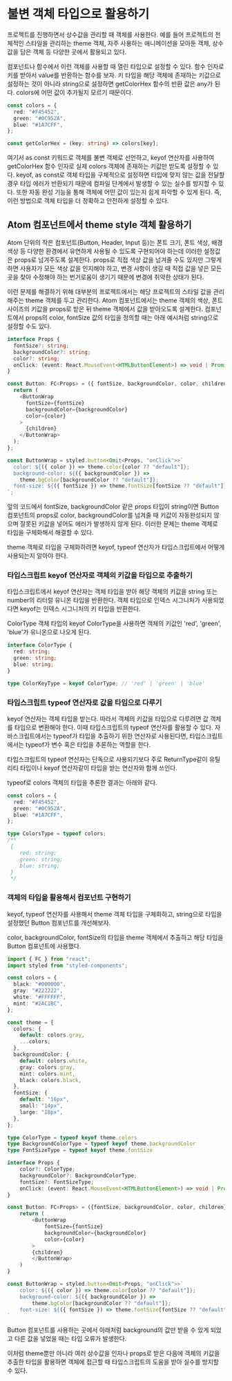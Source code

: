 # 불변 객체 타입으로 활용하기

프로젝트를 진행하면서 상수값을 관리할 때 객체를 사용한다. 예를 들어 프로젝트의 전체적인 스타일을 관리하는 theme 객체, 자주 사용하는 애니메이션을 모아둔 객체, 상수값을 담은 객체 등 다양한 곳에서 활용되고 있다.

컴포넌트나 함수에서 이런 객체를 사용할 때 열린 타입으로 설정할 수 있다. 함수 인자로 키를 받아서 value를 반환하는 함수를 보자. 키 타입을 해당 객체에 존재하는 키값으로 설정하는 것이 아니라 string으로 설정하면 getColorHex 함수의 반환 값은 any가 된다. colors에 어떤 값이 추가될지 모르기 때문이다.

```typescript
const colors = {
  red: "#F45452",
  green: "#0C952A",
  blue: "#1A7CFF",
};

const getColorHex = (key: string) => colors[key];
```

여기서 as const 키워드로 객체를 불변 객체로 선언하고, keyof 연산자를 사용하여 getColorHex 함수 인자로 실제 colors 객체에 존재하는 키값만 받도록 설정할 수 있다. keyof, as const로 객체 타입을 구체적으로 설정하면 타입에 맞지 않는 값을 전달할 경우 타입 에러가 반환되기 때문에 컴파일 단계에서 발생할 수 있는 실수를 방지할 수 있다. 또한 자동 완성 기능을 통해 객체에 어떤 값이 있는지 쉽게 파악할 수 있게 된다. 즉, 이런 방법으로 객체 타입을 더 정확하고 안전하게 설정할 수 있다.

## Atom 컴포넌트에서 theme style 객체 활용하기

Atom 단위의 작은 컴포넌트(Button, Header, Input 등)는 폰트 크기, 폰트 색상, 배경 색상 등 다양한 환경에서 유연하게 사용될 수 있도록 구현되어야 하는데 이러한 설정값은 props로 넘겨주도록 설계한다. props로 직접 색상 값을 넘겨줄 수도 있지만 그렇게 하면 사용자가 모든 색상 값을 인지해야 하고, 변경 사항이 생길 때 직접 값을 넣은 모든 곳을 찾아 수정해야 하는 번거로움이 생기기 때문에 변경에 취약한 상태가 된다.

이런 문제를 해결하기 위해 대부분의 프로젝트에서는 해당 프로젝트의 스타일 값을 관리해주는 theme 객체를 두고 관리한다. Atom 컴포넌트에서는 theme 객체의 색상, 폰트 사이즈의 키값을 props로 받은 뒤 theme 객체에서 값을 받아오도록 설계한다. 컴포넌트에서 props의 color, fontSize 값의 타입을 정의할 때는 아래 예시처럼 string으로 설정할 수도 있다.

```typescript
interface Props {
  fontSize?: string;
  backgroundColor?: string;
  color?: string;
  onClick: (event: React.MouseEvent<HTMLButtonElement>) => void | Promise<void>;
}

const Button: FC<Props> = ({ fontSize, backgroundColor, color, children }) => {
  return (
    <ButtonWrap
      fontSize={fontSize}
      backgroundColor={backgroundColor}
      color={color}
    >
      {children}
    </ButtonWrap>
  );
};

const ButtonWrap = styled.button<Omit<Props, "onClick">>`
  color: ${({ color }) => theme.color[color ?? "default"]};
  background-color: ${({ backgroundColor }) =>
    theme.bgColor[backgroundColor ?? "default"]};
  font-size: ${({ fontSize }) => theme.fontSize[fontSize ?? "default"]};
`;
```

앞의 코드에서 fontSize, backgroundColor 같은 props 타입이 string이면 Button 컴포넌트의 props로 color, backgroundColor를 넘겨줄 때 키값이 자동완성되지 않으며 잘못된 키값을 넣어도 에러가 발생하지 않게 된다. 이러한 문제는 theme 객체로 타입을 구체화해서 해결할 수 있다.

theme 객체로 타입을 구체화하려면 keyof, typeof 연산자가 타입스크립트에서 어떻게 사용되는지 알아야 한다.

### 타입스크립트 keyof 연산자로 객체의 키값을 타입으로 추출하기

타입스크립트에서 keyof 연산자는 객체 타입을 받아 해당 객체의 키값을 string 또는 number의 리터럴 유니온 타입을 반환한다. 객체 타입으로 인덱스 시그니처가 사용되었다면 keyof는 인덱스 시그니처의 키 타입을 반환한다.

ColorType 객체 타입의 keyof ColorType을 사용하면 객체의 키값인 'red', 'green', 'blue'가 유니온으로 나오게 된다.

```typescript
interface ColorType {
  red: string;
  green: string;
  blue: string;
}

type ColorKeyType = keyof ColorType; // 'red' | 'green' | 'blue'
```

### 타입스크립트 typeof 연산자로 값을 타입으로 다루기

keyof 연산자는 객체 타입을 받는다. 따라서 객체의 키값을 타입으로 다루려면 값 객체를 타입으로 변환해야 한다. 이때 타입스크립트의 typeof 연산자를 활용할 수 있다. 자바스크립트에서는 typeof가 타입을 추출하기 위한 연산자로 사용된다면, 타입스크립트에서는 typeof가 변수 혹은 타입을 추론하는 역할을 한다.

타입스크립트의 typeof 연산자는 단독으로 사용되기보다 주로 ReturnType같이 유틸리티 타입이나 keyof 연산자같이 타입을 받는 연산자와 함께 쓰인다.

typeof로 colors 객체의 타입을 추론한 결과는 아래와 같다.

```typescript
const colors = {
  red: "#F45452",
  green: "#0C952A",
  blue: "#1A7CFF",
};

type ColorsType = typeof colors;
/**
 {
    red: string;
    green: string;
    blue: string;
 }
 */
```

### 객체의 타입을 활용해서 컴포넌트 구현하기

keyof, typeof 연산자를 사용해서 theme 객체 타입을 구체화하고, string으로 타입을 설정했던 Button 컴포넌트를 개선해보자.

color, backgroundColor, fontSize의 타입을 theme 객체에서 추출하고 해당 타입을 Button 컴포넌트에 사용했다.

```typescript
import { FC } from "react";
import styled from "styled-components";

const colors = {
  black: "#000000",
  gray: "#222222",
  white: "#FFFFFF",
  mint: "#2AC1BC",
};

const theme = {
  colors: {
    default: colors.gray,
    ...colors,
  },
  backgroundColor: {
    default: colors.white,
    gray: colors.gray,
    mint: colors.mint,
    black: colors.black,
  },
  fontSize: {
    default: "16px",
    small: "14px",
    large: "18px",
  },
};

type ColorType = typeof keyof theme.colors
type BackgroundColorType = typeof keyof theme.backgroundColor
type FontSizeType = typeof keyof theme.fontSize

interface Props {
    color?: ColorType;
    backgroundColor?: BackgroundColorType;
    fontSize?: FontSizeType;
    onClick: (event: React.MouseEvent<HTMLButtonElement>) => void | Promise<void>
}

const Button: FC<Props> = ({fontSize, backgroundColor, color, children}) => {
    return (
        <ButtonWrap
            fontSize={fontSize}
            backgroundColor={backgroundColor}
            color={color}
        >
        {children}
        </ButtonWrap>
    )
}

const ButtonWrap = styled.button<Omit<Props, "onClick">>`
    color: ${({ color }) => theme.color[color ?? "default"]};
    background-color: ${({ backgroundColor }) =>
        theme.bgColor[backgroundColor ?? "default"]};
    font-size: ${({ fontSize }) => theme.fontSize[fontSize ?? "default"]};
`
```

Button 컴포넌트를 사용하는 곳에서 아래처럼 background의 값만 받을 수 있게 되었고 다른 값을 넣었을 때는 타입 오류가 발생한다.

이처럼 theme뿐만 아니라 여러 상수값을 인자나 props로 받은 다음에 객체의 키값을 추출한 타입을 활용하면 객체에 접근할 때 타입스크립트의 도움을 받아 실수를 방지할 수 있다.
